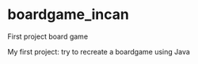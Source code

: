 # boardgame_incan
First project board game

My first project: try to recreate a boardgame using Java
